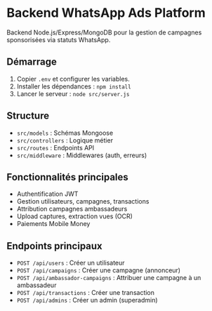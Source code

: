 # Backend WhatsApp Ads Platform

Backend Node.js/Express/MongoDB pour la gestion de campagnes sponsorisées via statuts WhatsApp.

## Démarrage

1. Copier `.env` et configurer les variables.
2. Installer les dépendances : `npm install`
3. Lancer le serveur : `node src/server.js`

## Structure
- `src/models` : Schémas Mongoose
- `src/controllers` : Logique métier
- `src/routes` : Endpoints API
- `src/middleware` : Middlewares (auth, erreurs)

## Fonctionnalités principales
- Authentification JWT
- Gestion utilisateurs, campagnes, transactions
- Attribution campagnes ambassadeurs
- Upload captures, extraction vues (OCR)
- Paiements Mobile Money

## Endpoints principaux

- `POST /api/users` : Créer un utilisateur
- `POST /api/campaigns` : Créer une campagne (annonceur)
- `POST /api/ambassador-campaigns` : Attribuer une campagne à un ambassadeur
- `POST /api/transactions` : Créer une transaction
- `POST /api/admins` : Créer un admin (superadmin)
